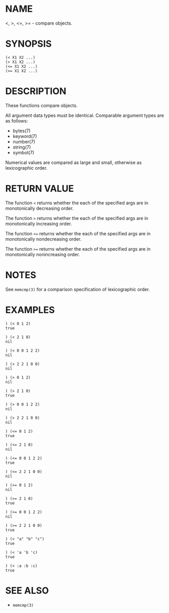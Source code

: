 # NAME
<, >, <=, >= - compare objects.

# SYNOPSIS

    (< X1 X2 ...)
    (> X1 X2 ...)
    (<= X1 X2 ...)
    (>= X1 X2 ...)

# DESCRIPTION
These functions compare objects.

All argument data types must be identical. Comparable argument types are as follows:

- bytes(7)
- keyword(7)
- number(7)
- string(7)
- symbol(7)

Numerical values are compared as large and small, otherwise as lexicographic order.

# RETURN VALUE
The function `<` returns whether the each of the specified args are in monotonically decreasing order.

The function `>` returns whether the each of the specified args are in monotonically increasing order.

The function `<=` returns whether the each of the specified args are in monotonically nondecreasing order.

The function `>=` returns whether the each of the specified args are in monotonically nonincreasing order.

# NOTES
See `memcmp(3)` for a comparison specification of lexicographic order.

# EXAMPLES

    ) (< 0 1 2)
    true
    
    ) (< 2 1 0)
    nil
    
    ) (< 0 0 1 2 2)
    nil
    
    ) (< 2 2 1 0 0)
    nil

    ) (> 0 1 2)
    nil
    
    ) (> 2 1 0)
    true
    
    ) (> 0 0 1 2 2)
    nil
    
    ) (> 2 2 1 0 0)
    nil

    ) (<= 0 1 2)
    true
    
    ) (<= 2 1 0)
    nil
    
    ) (<= 0 0 1 2 2)
    true
    
    ) (<= 2 2 1 0 0)
    nil

    ) (>= 0 1 2)
    nil
    
    ) (>= 2 1 0)
    true
    
    ) (>= 0 0 1 2 2)
    nil
    
    ) (>= 2 2 1 0 0)
    true

    ) (< "a" "b" "c")
    true
    
    ) (< 'a 'b 'c)
    true
    
    ) (< :a :b :c)
    true

# SEE ALSO
- `memcmp(3)`
